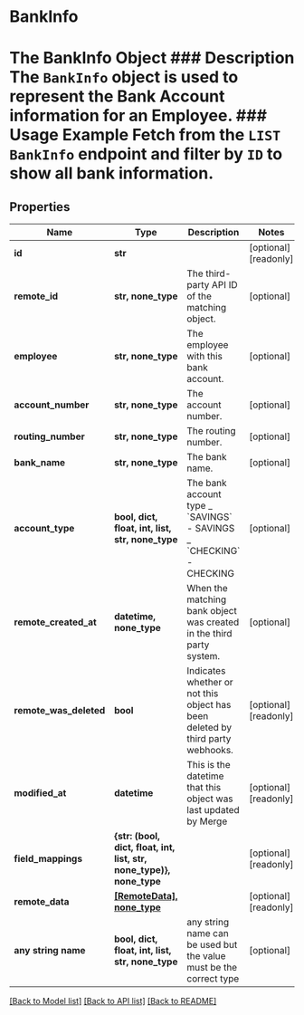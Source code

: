# BankInfo

# The BankInfo Object ### Description The `BankInfo` object is used to represent the Bank Account information for an Employee. ### Usage Example Fetch from the `LIST BankInfo` endpoint and filter by `ID` to show all bank information.

## Properties

| Name                   | Type                                                                 | Description                                                                             | Notes                 |
| ---------------------- | -------------------------------------------------------------------- | --------------------------------------------------------------------------------------- | --------------------- |
| **id**                 | **str**                                                              |                                                                                         | [optional] [readonly] |
| **remote_id**          | **str, none_type**                                                   | The third-party API ID of the matching object.                                          | [optional]            |
| **employee**           | **str, none_type**                                                   | The employee with this bank account.                                                    | [optional]            |
| **account_number**     | **str, none_type**                                                   | The account number.                                                                     | [optional]            |
| **routing_number**     | **str, none_type**                                                   | The routing number.                                                                     | [optional]            |
| **bank_name**          | **str, none_type**                                                   | The bank name.                                                                          | [optional]            |
| **account_type**       | **bool, dict, float, int, list, str, none_type**                     | The bank account type _ &#x60;SAVINGS&#x60; - SAVINGS _ &#x60;CHECKING&#x60; - CHECKING | [optional]            |
| **remote_created_at**  | **datetime, none_type**                                              | When the matching bank object was created in the third party system.                    | [optional]            |
| **remote_was_deleted** | **bool**                                                             | Indicates whether or not this object has been deleted by third party webhooks.          | [optional] [readonly] |
| **modified_at**        | **datetime**                                                         | This is the datetime that this object was last updated by Merge                         | [optional] [readonly] |
| **field_mappings**     | **{str: (bool, dict, float, int, list, str, none_type)}, none_type** |                                                                                         | [optional] [readonly] |
| **remote_data**        | [**[RemoteData], none_type**](RemoteData.md)                         |                                                                                         | [optional] [readonly] |
| **any string name**    | **bool, dict, float, int, list, str, none_type**                     | any string name can be used but the value must be the correct type                      | [optional]            |

[[Back to Model list]](../README.md#documentation-for-models) [[Back to API list]](../README.md#documentation-for-api-endpoints) [[Back to README]](../README.md)

